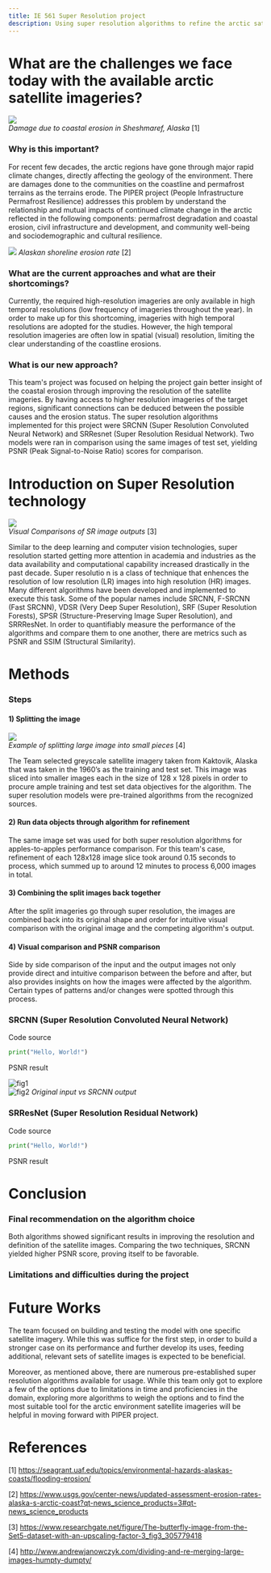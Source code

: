 ```yaml
---
title: IE 561 Super Resolution project 
description: Using super resolution algorithms to refine the arctic satellite imageries
--- 
```


# What are the challenges we face today with the available arctic satellite imageries?



![](https://seagrant.uaf.edu/topics/environmental-hazards-alaskas-coasts/flooding-erosion/images/mvc-009f.jpg)
<br />
_Damage due to coastal erosion in Sheshmaref, Alaska_ [1]

### Why is this important?

For recent few decades, the arctic regions have gone through major rapid climate changes, directly affecting the geology of the environment. There are damages done to the communities on the coastline and permafrost terrains as the terrains erode. The PIPER project (People Infrastructure Permafrost Resilience) addresses this problem by understand the relationship and mutual impacts of continued climate change in the arctic reflected in the following components: permafrost degradation and coastal erosion, civil infrastructure and development, and community well-being and sociodemographic and cultural resilience.

![](https://prd-wret.s3.us-west-2.amazonaws.com/assets/palladium/production/s3fs-public/styles/full_width/public/thumbnails/image/GibbsRichmond2015_NorthSlopeShorelineChangeSM.jpg)
_Alaskan shoreline erosion rate_ [2]

### What are the current approaches and what are their shortcomings?

Currently, the required high-resolution imageries are only available in high temporal resolutions (low frequency of imageries throughout the year). In order to make up for this shortcoming, imageries with high temporal resolutions are adopted for the studies. However, the high temporal resolution imageries are often low in spatial (visual) resolution, limiting the clear understanding of the coastline erosions. 

### What is our new approach?

This team's project was focused on helping the project gain better insight of the coastal erosion through improving the resolution of the satellite imageries. By having access to higher resolution imageries of the target regions, significant connections can be deduced between the possible causes and the erosion status. The super resolution algorithms implemented for this project were SRCNN (Super Resolution Convoluted Neural Network) and SRResnet (Super Resolution Residual Network). Two models were ran in comparison using the same images of test set, yielding PSNR (Peak Signal-to-Noise Ratio) scores for comparison.



# Introduction on Super Resolution technology

![](https://www.researchgate.net/profile/Chen-Change-Loy/publication/305779418/figure/fig3/AS:390953274757123@1470221932952/The-butterfly-image-from-the-Set5-dataset-with-an-upscaling-factor-3.png)
<br />
_Visual Comparisons of SR image outputs_ [3]


Similar to the deep learning and computer vision technologies, super resolution started getting more attention in academia and industries as the data availability and computational capability increased drastically in the past decade. Super resolutio
n is a class of technique that enhences the resolution of low resolution (LR) images into high resolution (HR) images. Many different algorithms have been developed and implemented to execute this task. Some of the popular names include SRCNN, F-SRCNN (Fast SRCNN), VDSR (Very Deep Super Resolution), SRF (Super Resolution Forests), SPSR (Structure-Preserving Image Super Resolution), and SRRResNet. In order to quantifiably measure the performance of the algorithms and compare them to one another, there are metrics such as PSNR and SSIM (Structural Similarity).


# Methods

### Steps

#### 1) Splitting the image

![](http://www.andrewjanowczyk.com/wp-content/uploads/2016/07/small_tiles.png)
<br />
_Example of splitting large image into small pieces_ [4]

The Team selected greyscale satellite imagery taken from Kaktovik, Alaska that was taken in the 1960’s as the training and test set. This image was sliced into smaller images each in the size of 128 x 128 pixels in order to procure ample training and test set data objectives for the algorithm. The super resolution models were pre-trained algorithms from the recognized sources.

#### 2) Run data objects through algorithm for refinement

The same image set was used for both super resolution algorithms for apples-to-apples performance comparison. For this team's case, refinement of each 128x128 image slice took around 0.15 seconds to process, which summed up to around 12 minutes to process 6,000 images in total.

#### 3) Combining the split images back together

After the split imageries go through super resolution, the images are combined back into its original shape and order for intuitive visual comparison with the original image and the competing algorithm's output.

#### 4) Visual comparison and PSNR comparison

Side by side comparison of the input and the output images not only provide direct and intuitive comparison between the before and after, but also provides insights on how the images were affected by the algorithm. Certain types of patterns and/or changes were spotted through this process.



### SRCNN (Super Resolution Convoluted Neural Network)

Code source

```Python
print("Hello, World!")
```

PSNR result

![fig1](https://user-images.githubusercontent.com/74638365/116183696-5d230180-a6ec-11eb-85f7-a9ca1f68d07e.jpg)
<br />
![fig2](https://user-images.githubusercontent.com/74638365/116183700-5f855b80-a6ec-11eb-8232-948ed7851bfb.jpg)
_Original input vs SRCNN output_


### SRResNet (Super Resolution Residual Network)

Code source

```Python
print("Hello, World!")
```

PSNR result




# Conclusion

### Final recommendation on the algorithm choice

Both algorithms showed significant results in improving the resolution and definition of the satellite images. Comparing the two techniques, SRCNN yielded higher PSNR score, proving itself to be favorable. 

### Limitations and difficulties during the project



# Future Works

The team focused on building and testing the model with one specific satellite imagery. While this was suffice for the first step, in order to build a stronger case on its performance and further develop its uses, feeding additional, relevant sets of satellite images is expected to be beneficial.

Moreover, as mentioned above, there are numerous pre-established super resolution algorithms available for usage. While this team only got to explore a few of the options due to limitations in time and proficiencies in the domain, exploring more algorithms to weigh the options and to find the most suitable tool for the arctic environment satellite imageries will be helpful in moving forward with PIPER project.



# References
[1] https://seagrant.uaf.edu/topics/environmental-hazards-alaskas-coasts/flooding-erosion/

[2] https://www.usgs.gov/center-news/updated-assessment-erosion-rates-alaska-s-arctic-coast?qt-news_science_products=3#qt-news_science_products

[3] https://www.researchgate.net/figure/The-butterfly-image-from-the-Set5-dataset-with-an-upscaling-factor-3_fig3_305779418

[4] http://www.andrewjanowczyk.com/dividing-and-re-merging-large-images-humpty-dumpty/
